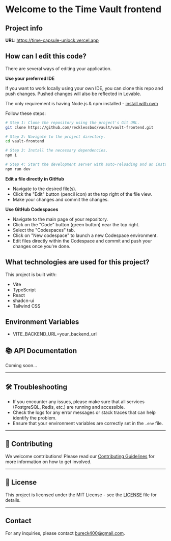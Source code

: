 # Welcome to the Time Vault frontend

## Project info

**URL**: https://time-capsule-unlock.vercel.app

## How can I edit this code?

There are several ways of editing your application.

**Use your preferred IDE**

If you want to work locally using your own IDE, you can clone this repo and push changes. Pushed changes will also be reflected in Lovable.

The only requirement is having Node.js & npm installed - [install with nvm](https://github.com/nvm-sh/nvm#installing-and-updating)

Follow these steps:

```sh
# Step 1: Clone the repository using the project's Git URL.
git clone https://github.com/recklessbud/vault/vault-frontend.git

# Step 2: Navigate to the project directory.
cd vault-frontend

# Step 3: Install the necessary dependencies.
npm i

# Step 4: Start the development server with auto-reloading and an instant preview.
npm run dev
```

**Edit a file directly in GitHub**

- Navigate to the desired file(s).
- Click the "Edit" button (pencil icon) at the top right of the file view.
- Make your changes and commit the changes.

**Use GitHub Codespaces**

- Navigate to the main page of your repository.
- Click on the "Code" button (green button) near the top right.
- Select the "Codespaces" tab.
- Click on "New codespace" to launch a new Codespace environment.
- Edit files directly within the Codespace and commit and push your changes once you're done.

## What technologies are used for this project?

This project is built with:

- Vite
- TypeScript
- React
- shadcn-ui
- Tailwind CSS

## Environment Variables
- VITE_BACKEND_URL=your_backend_url


## 📚 API Documentation

Coming soon...

---

## 🛠 Troubleshooting

- If you encounter any issues, please make sure that all services (PostgreSQL, Redis, etc.) are running and accessible.
- Check the logs for any error messages or stack traces that can help identify the problem.
- Ensure that your environment variables are correctly set in the `.env` file.

---

## 🤝 Contributing

We welcome contributions! Please read our [Contributing Guidelines](CONTRIBUTING.md) for more information on how to get involved.

---

## 📄 License

This project is licensed under the MIT License - see the [LICENSE](LICENSE) file for details.

---

## Contact

For any inquiries, please contact [bureck400@gmail.com](mailto:bureck400@gmail.com).

